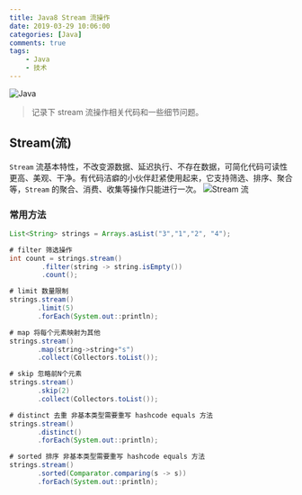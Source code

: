 ```yaml
---
title: Java8 Stream 流操作
date: 2019-03-29 10:06:00
categories: [Java]
comments: true
tags:
	- Java
	- 技术
---
```

![Java](/images/java.jpg)

>记录下 stream 流操作相关代码和一些细节问题。

## Stream(流)
`Stream` 流基本特性，不改变源数据、延迟执行、不存在数据，可简化代码可读性更高、美观、干净。有代码洁癖的小伙伴赶紧使用起来，它支持筛选、排序、聚合等，`Stream` 的聚合、消费、收集等操作只能进行一次。
![Stream 流](/images/java-stream.png)

### 常用方法
``` java
List<String> strings = Arrays.asList("3","1","2", "4");

# filter 筛选操作
int count = strings.stream()
		.filter(string -> string.isEmpty())
		.count();

# limit 数量限制
strings.stream()
       .limit(5)
       .forEach(System.out::println);

# map 将每个元素映射为其他
strings.stream()
       .map(string->string+"s")
       .collect(Collectors.toList());

# skip 忽略前N个元素
strings.stream()
       .skip(2)
       .collect(Collectors.toList());

# distinct 去重 非基本类型需要重写 hashcode equals 方法
strings.stream()
       .distinct()
       .forEach(System.out::println);

# sorted 排序 非基本类型需要重写 hashcode equals 方法
strings.stream()
       .sorted(Comparator.comparing(s -> s))    
       .forEach(System.out::println);
```